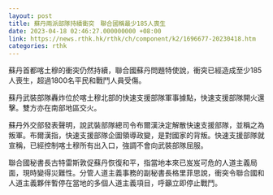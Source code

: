 ```yaml
---
layout: post
title: 蘇丹兩派部隊持續衝突　聯合國稱最少185人喪生
date: 2023-04-18 02:46:27.000000000 +08:00
link: https://news.rthk.hk/rthk/ch/component/k2/1696677-20230418.htm
categories: rthk
---
```


蘇丹首都喀土穆的衝突仍然持續，聯合國蘇丹問題特使說，衝突已經造成至少185人喪生，超過1800名平民和戰鬥人員受傷。

蘇丹武裝部隊轟炸位於喀土穆北部的快速支援部隊軍事據點，快速支援部隊開火還擊。雙方亦在南部地區交火。

蘇丹外交部發表聲明，說武裝部隊總司令布爾漢決定解散快速支援部隊，並稱之為叛軍。布爾漢指，快速支援部隊企圖領導政變，是對國家的背叛。快速支援部隊就宣稱，已經控制喀土穆所有出入口，強調不會向武裝部隊屈服。

聯合國秘書長古特雷斯敦促蘇丹恢復和平，指當地本來已岌岌可危的人道主義局面，現時變得災難性。分管人道主義事務的副秘書長格里菲思說，衝突令聯合國和人道主義夥伴暫停在當地的多個人道主義項目，呼籲立即停止戰鬥。
